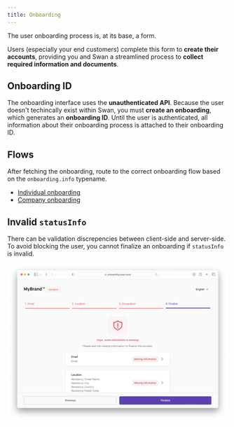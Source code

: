 ```yaml
---
title: Onboarding
---
```


The user onboarding process is, at its base, a form.

Users (especially your end customers) complete this form to **create their accounts**, providing you and Swan a streamlined process to **collect required information and documents**.

## Onboarding ID

The onboarding interface uses the **unauthenticated API**.
Because the user doesn't techincally exist within Swan, you must **create an onboarding**, which generates an **onboarding ID**.
Until the user is authenticated, all information about their onboarding process is attached to their onboarding ID.

## Flows

After fetching the onboarding, route to the correct onboarding flow based on the `onboarding.info` typename. 

- [Individual onboarding](/specs/onboarding/individual)
- [Company onboarding](/specs/onboarding/company)

## Invalid `statusInfo`

There can be validation discrepencies between client-side and server-side.
To avoid blocking the user, you cannot finalize an onboarding if `statusInfo` is invalid.

![Screenshot of warning state for missing information in onboarding flow](./images/onboarding-validation.png)
